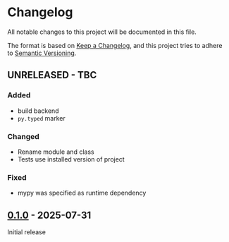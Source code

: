 # Changelog

All notable changes to this project will be documented in this file.

The format is based on [Keep a Changelog](https://keepachangelog.com/en/1.1.0/),
and this project tries to adhere to [Semantic Versioning](https://semver.org/spec/v2.0.0.html).


## UNRELEASED - TBC

### Added

- build backend
- `py.typed` marker

### Changed

- Rename module and class
- Tests use installed version of project

### Fixed

- mypy was specified as runtime dependency


## [0.1.0] - 2025-07-31

Initial release


[0.1.0]: https://github.com/elliot-100/british-cycling-utils/releases/tag/v0.1.0